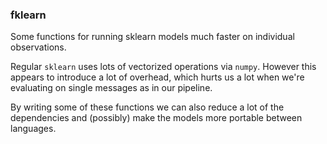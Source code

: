 ### fklearn

Some functions for running sklearn models much faster on individual 
observations.

Regular `sklearn` uses lots of vectorized operations via `numpy`. 
However this appears to introduce a lot of overhead, which hurts 
us a lot when we're evaluating on single messages as in our pipeline.

By writing some of these functions we can also reduce a lot of the 
dependencies and (possibly) make the models more portable between languages.

